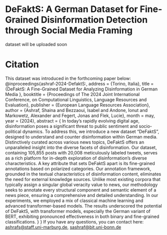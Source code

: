 # DeFaktS: A German Dataset for Fine-Grained Disinformation Detection through Social Media Framing
dataset will be uploaded soon

# Citation
This dataset was introduced in the forthcoming paper below:
@inproceedings{ashraf-2024-DefaktS:,
  address = {Torino, Italia},
  title = {DeFaktS: A Fine-Grained Dataset for Analyzing Disinformation in German Media
},
  booktitle = {Proceedings of The 2024 Joint International Conference, on Computational Linguistics, Language Resources and Evaluation},
  publisher = {European Language Resources Association},
  author = {Ashraf, Shaina and Bezzaoui, Isabel and Andone, Ionut and Markowetz, Alexander and Fegert, Jonas and Flek, Lucie},
  month = may,
  year = {2024},
abstract = {
In today’s rapidly evolving digital age, disinformation poses a significant threat to public sentiment and socio-political dynamics. To address this, we introduce a new dataset “DeFaktS”, designed to understand and counter disinformation within German media. Distinctively curated across various news topics, DeFaktS offers an unparalleled insight into the diverse facets of disinformation. Our dataset, containing 105,855 posts with 20,008 meticulously labeled tweets, serves as a rich platform for in-depth exploration of disinformation’s diverse characteristics. A key attribute that sets DeFaktS apart is its fine-grained annotations based on polarized categories. Our annotation framework, grounded in the textual characteristics of disinformation content, eliminates the need for external knowledge sources. Unlike most existing corpora that typically assign a singular global veracity value to news, our methodology seeks to annotate every structural component and semantic element of a news piece, ensuring a comprehensive and detailed understanding. In our experiments, we employed a mix of classical machine learning and advanced transformer-based models. The results underscored the potential of DeFaktS, with transformer models, especially the German variant of BERT, exhibiting pronounced effectiveness in both binary and fine-grained classifications.
}
}
If you have any questions, you can contact here: ashrafs@staff.uni-marburg.de, sashraf@bit.uni-bonn.de
